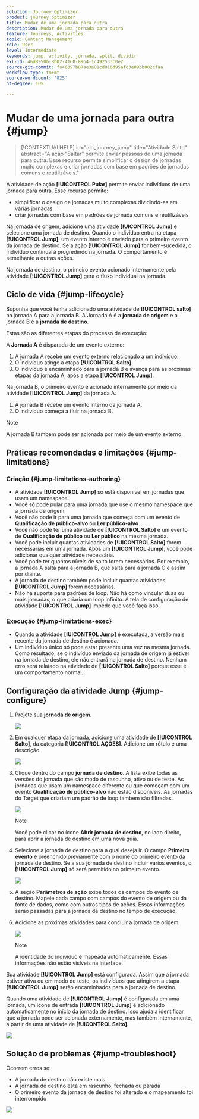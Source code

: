 ```yaml
---
solution: Journey Optimizer
product: journey optimizer
title: Mudar de uma jornada para outra
description: Mudar de uma jornada para outra
feature: Journeys, Activities
topic: Content Management
role: User
level: Intermediate
keywords: jump, activity, jornada, split, dividir
exl-id: 46d8950b-8b02-4160-89b4-1c492533c0e2
source-git-commit: fa46397b87ae3a81cd016d95afd3e09bb002cfaa
workflow-type: tm+mt
source-wordcount: '825'
ht-degree: 10%

---
```


# Mudar de uma jornada para outra {#jump}

>[!CONTEXTUALHELP]
>id="ajo_journey_jump"
>title="Atividade Salto"
>abstract="A ação “Saltar” permite enviar pessoas de uma jornada para outra. Esse recurso permite simplificar o design de jornadas muito complexas e criar jornadas com base em padrões de jornadas comuns e reutilizáveis."

A atividade de ação **[!UICONTROL Pular]** permite enviar indivíduos de uma jornada para outra. Esse recurso permite:

* simplificar o design de jornadas muito complexas dividindo-as em várias jornadas
* criar jornadas com base em padrões de jornada comuns e reutilizáveis

Na jornada de origem, adicione uma atividade **[!UICONTROL Jump]** e selecione uma jornada de destino. Quando o indivíduo entra na etapa **[!UICONTROL Jump]**, um evento interno é enviado para o primeiro evento da jornada de destino. Se a ação **[!UICONTROL Jump]** for bem-sucedida, o indivíduo continuará progredindo na jornada. O comportamento é semelhante a outras ações.

Na jornada de destino, o primeiro evento acionado internamente pela atividade **[!UICONTROL Jump]** gera o fluxo individual na jornada.

## Ciclo de vida {#jump-lifecycle}

Suponha que você tenha adicionado uma atividade de **[!UICONTROL salto]** na jornada A para a jornada B. A Jornada A é a **jornada de origem** e a jornada B é a **jornada de destino**.

Estas são as diferentes etapas do processo de execução:

A **Jornada A** é disparada de um evento externo:

1. A jornada A recebe um evento externo relacionado a um indivíduo.
1. O indivíduo atinge a etapa **[!UICONTROL Salto]**.
1. O indivíduo é encaminhado para a jornada B e avança para as próximas etapas da jornada A, após a etapa **[!UICONTROL Jump]**.

Na jornada B, o primeiro evento é acionado internamente por meio da atividade **[!UICONTROL Jump]** da jornada A:

1. A jornada B recebe um evento interno da jornada A.
1. O indivíduo começa a fluir na jornada B.

>[!NOTE]
>
>A jornada B também pode ser acionada por meio de um evento externo.

## Práticas recomendadas e limitações {#jump-limitations}

### Criação {#jump-limitations-authoring}

* A atividade **[!UICONTROL Jump]** só está disponível em jornadas que usam um namespace.
* Você só pode pular para uma jornada que use o mesmo namespace que a jornada de origem.
* Você não pode ir para uma jornada que começa com um evento de **Qualificação de público-alvo** ou **Ler público-alvo**.
* Você não pode ter uma atividade de **[!UICONTROL Salto]** e um evento de **Qualificação de público** ou **Ler público** na mesma jornada.
* Você pode incluir quantas atividades de **[!UICONTROL Salto]** forem necessárias em uma jornada. Após um **[!UICONTROL Jump]**, você pode adicionar qualquer atividade necessária.
* Você pode ter quantos níveis de salto forem necessários. Por exemplo, a jornada A salta para a jornada B, que salta para a jornada C e assim por diante.
* A jornada de destino também pode incluir quantas atividades **[!UICONTROL Jump]** forem necessárias.
* Não há suporte para padrões de loop. Não há como vincular duas ou mais jornadas, o que criaria um loop infinito. A tela de configuração de atividade **[!UICONTROL Jump]** impede que você faça isso.

### Execução {#jump-limitations-exec}

* Quando a atividade **[!UICONTROL Jump]** é executada, a versão mais recente da jornada de destino é acionada.
* Um indivíduo único só pode estar presente uma vez na mesma jornada. Como resultado, se o indivíduo enviado da jornada de origem já estiver na jornada de destino, ele não entrará na jornada de destino. Nenhum erro será relatado na atividade de **[!UICONTROL Salto]** porque esse é um comportamento normal.

## Configuração da atividade Jump {#jump-configure}

1. Projete sua **jornada de origem**.

   ![](assets/jump1.png)

1. Em qualquer etapa da jornada, adicione uma atividade de **[!UICONTROL Salto]**, da categoria **[!UICONTROL AÇÕES]**. Adicione um rótulo e uma descrição.

   ![](assets/jump2.png)

1. Clique dentro do campo **jornada de destino**.
A lista exibe todas as versões do jornada que são modo de rascunho, ativo ou de teste. As jornadas que usam um namespace diferente ou que começam com um evento **Qualificação de público-alvo** não estão disponíveis. As jornadas do Target que criariam um padrão de loop também são filtradas.

   ![](assets/jump3.png)

   >[!NOTE]
   >
   >Você pode clicar no ícone **Abrir jornada de destino**, no lado direito, para abrir a jornada de destino em uma nova guia.

1. Selecione a jornada de destino para a qual deseja ir.
O campo **Primeiro evento** é preenchido previamente com o nome do primeiro evento da jornada de destino. Se a sua jornada de destino incluir vários eventos, o **[!UICONTROL Jump]** só será permitido no primeiro evento.

   ![](assets/jump4.png)

1. A seção **Parâmetros de ação** exibe todos os campos do evento de destino. Mapeie cada campo com campos do evento de origem ou da fonte de dados, como com outros tipos de ações. Essas informações serão passadas para a jornada de destino no tempo de execução.
1. Adicione as próximas atividades para concluir a jornada de origem.

   ![](assets/jump5.png)


   >[!NOTE]
   >
   >A identidade do indivíduo é mapeada automaticamente. Essas informações não estão visíveis na interface.

Sua atividade **[!UICONTROL Jump]** está configurada. Assim que a jornada estiver ativa ou em modo de teste, os indivíduos que atingirem a etapa **[!UICONTROL Jump]** serão encaminhados para a jornada de destino.

Quando uma atividade de **[!UICONTROL Jump]** é configurada em uma jornada, um ícone de entrada **[!UICONTROL Jump]** é adicionado automaticamente no início da jornada de destino. Isso ajuda a identificar que a jornada pode ser acionada externamente, mas também internamente, a partir de uma atividade de **[!UICONTROL Salto]**.

![](assets/jump7.png)

## Solução de problemas {#jump-troubleshoot}

Ocorrem erros se:

* A jornada de destino não existe mais
* A jornada de destino está em rascunho, fechada ou parada
* O primeiro evento da jornada de destino foi alterado e o mapeamento foi interrompido

![](assets/jump6.png)

